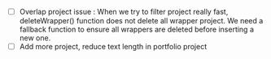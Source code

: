 - [ ] Overlap project issue : When we try to filter project really fast, deleteWrapper() function does not delete all wrapper project. We need a fallback function to ensure all wrappers are deleted before inserting a new one.
- [ ] Add more project, reduce text length in portfolio project